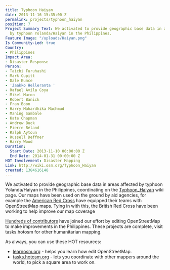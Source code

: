 ```yaml
---
title: Typhoon Haiyan
date: 2013-11-16 15:35:00 Z
permalink: projects/typhoon_haiyan
position: 7
Project Summary Text: We activated to provide geographic base data in areas affected
  by typhoon Yolanda/Haiyan in the Philippines.
Feature Image: "/uploads/Haiyan.png"
Is Community-Led: true
Country:
- Philippines
Impact Area:
- Disaster Response
Person:
- Taichi Furuhashi
- Mark Cupitt
- Dale Kunce
- 'Jaakko Helleranta '
- Rafael Ávila Coya
- Mikel Maron
- Robert Banick
- Fran Boon
- Harry Mahardhika Machmud
- Maning Sambale
- Kate Chapman
- Andrew Buck
- Pierre Béland
- Ralph Aytoun
- Russell Deffner
- Harry Wood
Duration:
  Start Date: 2013-11-10 00:00:00 Z
  End Date: 2014-01-31 00:00:00 Z
HOT Involvement: Disaster Mapping
Link: http://wiki.osm.org/Typhoon_Haiyan
created: 1384616148
---
```


<p>We activated to provide geographic base data in areas affected by typhoon Yolanda/Haiyan in the Philippines, coordinating on the <a href="http://wiki.osm.org/Typhoon_Haiyan">Typhoon_Haiyan</a> wiki page. Our maps have been used on the ground by aid agencies, for example the <a href="http://www.redcross.org/what-we-do/international-services">American Red Cross</a> have equipped their teams with OpenStreetMap maps. Tying in with this, the British Red Cross have been working to help improve our map coverage</p><p><a href="http://resultmaps.neis-one.org/osm-typhoon-haiyan-2013-contributors">Hundreds of contributors</a> have joined our effort by editing OpenStreetMap to make improvements in the Philippines. These projects are complete, visit tasks.hotosm for other humanitarian mapping.</p><p>As always, you can use these HOT resources:</p><ul><li><a href="http://learnosm.org">learnosm.org</a> - helps you learn how edit OpenStreetMap.</li><li><a href="http://tasks.hotosm.org">tasks.hotosm.org</a> - lets you coordinate with other mappers around the world, to pick a square area to work on.</li></ul>
